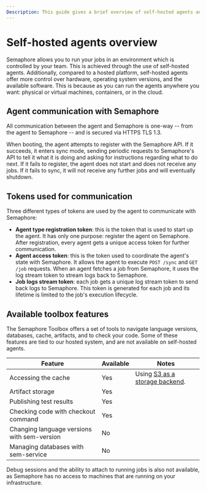 ```yaml
---
Description: This guide gives a brief overview of self-hosted agents and how they work.
---
```


# Self-hosted agents overview
Semaphore allows you to run your jobs in an environment which is controlled by your team. This is achieved through the use of self-hosted agents. Additionally, compared to a hosted platform, self-hosted agents offer more control over hardware, operating system versions, and the available software. This is because as you can run the agents anywhere you want: physical or virtual machines, containers, or in the cloud.

## Agent communication with Semaphore

All communication between the agent and Semaphore is one-way -- from the agent to Semaphore -- and is secured via HTTPS TLS 1.3.

When booting, the agent attempts to register with the Semaphore API. If it succeeds, it enters sync mode, sending periodic requests to Semaphore's API to tell it what it is doing and asking for instructions regarding what to do next. If it fails to register, the agent does not start and does not receive any jobs. If it fails to sync, it will not receive any further jobs and will eventually shutdown.

## Tokens used for communication

Three different types of tokens are used by the agent to communicate with Semaphore:

- **Agent type registration token**: this is the token that is used to start up the agent. It has only one purpose: register the agent on Semaphore. After registration, every agent gets a unique access token for further communication.
- **Agent access token**: this is the token used to coordinate the agent's state with Semaphore. It allows the agent to execute `POST /sync` and `GET /job` requests. When an agent fetches a job from Semaphore, it uses the log stream token to stream logs back to Semaphore.
- **Job logs stream token**: each job gets a unique log stream token to send back logs to Semaphore. This token is generated for each job and its lifetime is limited to the job's execution lifecycle.

## Available toolbox features

The Semaphore Toolbox offers a set of tools to navigate language versions, databases, cache, artifacts, and to check your code. Some of these features are tied to our hosted system, and are not available on self-hosted agents.

| Feature                                     | Available | Notes                                           |
|---------------------------------------------|-----------|-------------------------------------------------|
| Accessing the cache                         | Yes       | Using [S3 as a storage backend][cache with s3]. |
| Artifact storage                            | Yes       |                                                 |
| Publishing test results                     | Yes       |                                                 |
| Checking code with checkout command         | Yes       |                                                 |
| Changing language versions with sem-version | No        |                                                 |
| Managing databases with sem-service         | No        |                                                 |

Debug sessions and the ability to attach to running jobs is also not available, as Semaphore has no access to machines that are running on your infrastructure.

[cache with s3]: ./set-up-caching-on-aws-s3.md
